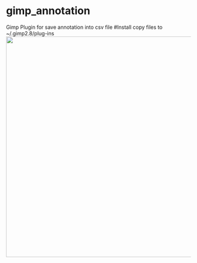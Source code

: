 # gimp_annotation
Gimp Plugin for save annotation into csv file
#Install
copy files to
~/.gimp2.8/plug-ins
<br>
<img src="https://user-images.githubusercontent.com/28954120/201490825-da35f58c-ffac-46db-ae72-b671faa72435.png" width="600"/>


